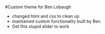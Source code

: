 #Custom theme for Ben Lobaugh
- changed html and css to clean up
- maintained custom functionality built by Ben
- Get this stupid slider to work
